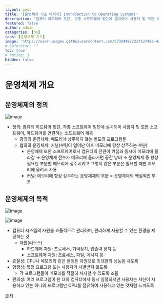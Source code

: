 ```yaml
---
layout: post
title: '[운영체제 기초 다지기] Introduction to Operating Systems'
description: '컴퓨터 하드웨어 윗단, 각종 소프트웨어 밑단에 설치되어 사용자 및 모든 소프트웨어, 하드웨어를 연결하는 소프트웨어 계층'
featured: false
author: admin
categories: [os]
tags: [운영체제 기초]
image: 'https://user-images.githubusercontent.com/67324487/224537426-4ae50fb4-3b70-4641-b3ca-c7d4e303dcea.png'
# beforetoc: ""
toc: true
# rating: 3
hidden: false
---
```


# 운영체제 개요

## 운영체제의 정의

![image](https://user-images.githubusercontent.com/67324487/224536794-d495473c-23a9-4031-8c14-7a016a29ef51.png)

- 정의: 컴퓨터 하드웨어 윗단, 각종 소프트웨어 밑단에 설치되어 사용자 및 모든 소프트웨어, 하드웨어를 연결하는 소프트웨어 계층
    - 광의의 운영체제: 메모리에 상주하지 않는 별도의 프로그램들
    - 협의의 운영체제: 커널(부팅이 일어난 이후 메모리에 항상 상주하는 부분)
        - 운영체제 또한 소프트웨어로서 컴퓨터의 전원이 켜짐과 동시에 메모리에 올라감 → 운영체제 전부가 메모리에 올라가면 공간 낭비 → 운영체제 중 항상 필요한 부분만 메모리에 상주시키고 그렇지 않은 부분은 필요할 때만 메모리에 올려서 사용
        - 커널: 메모리에 항상 상주하는 운영체제의 부분 = 운영체제의 핵심적인 부분

## 운영체제의 목적

![image](https://user-images.githubusercontent.com/67324487/224536800-cb65b228-7a78-4a69-b9c2-3401dbcacdb0.png)

![image](https://user-images.githubusercontent.com/67324487/224536801-13d1c8a9-bd60-43ee-ac52-f40dc113dfce.png)

- 컴퓨터 시스템의 자원을 효율적으로 관리하며, 편리하게 사용할 수 있는 환경을 제공하는 것
    - 자원(리소스)
        - 하드웨어 자원: 프로세서, 기억장치, 입출력 장치 등
        - 소프트웨어 자원: 프로세스, 파일, 메시지 등
- 효율성: CPU나 메모리와 같은 한정된 자원으로 최대한의 성능을 내도록
- 형평성: 특정 프로그램 또는 사용자가 차별받지 않도록
    - 각 프로그램들이 메모리를 적절히 차지할 수 있도록 조율
- 편의성: 여러 프로그램이 한 대의 컴퓨터에서 동시 실행되지만 사용자는 자신이 사용하고 있는 하나의 프로그램만 CPU를 점유하여 사용하고 있는 것처럼 느끼도록

[출처](http://www.kocw.net/home/search/kemView.do?kemId=1046323&ar=pop)